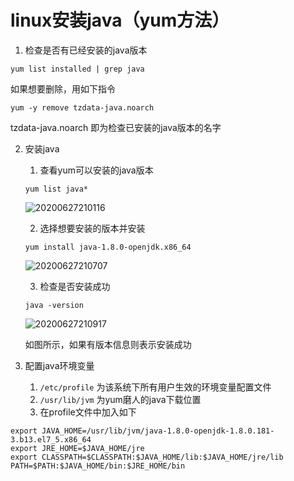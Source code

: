# linux安装java（yum方法）

1. 检查是否有已经安装的java版本

```
yum list installed | grep java
```

如果想要删除，用如下指令

```
yum -y remove tzdata-java.noarch  
```
tzdata-java.noarch 即为检查已安装的java版本的名字

2. 安装java
    1. 查看yum可以安装的java版本

    ```
    yum list java*
    ```

    ![20200627210116](https://cdn.jsdelivr.net/gh/SuperMarioYL/ImageHostingService@master/resources/blogs/20200627210116.png)

    2. 选择想要安装的版本并安装

    ```
    yum install java-1.8.0-openjdk.x86_64
    ```
    ![20200627210707](https://cdn.jsdelivr.net/gh/SuperMarioYL/ImageHostingService@master/resources/blogs/20200627210707.png)

    3. 检查是否安装成功

    ```
    java -version 
    ```

    ![20200627210917](https://cdn.jsdelivr.net/gh/SuperMarioYL/ImageHostingService@master/resources/blogs/20200627210917.png)

    如图所示，如果有版本信息则表示安装成功

3. 配置java环境变量
   1. `/etc/profile` 为该系统下所有用户生效的环境变量配置文件
   2. `/usr/lib/jvm` 为yum磨人的java下载位置
   3. 在profile文件中加入如下

```
export JAVA_HOME=/usr/lib/jvm/java-1.8.0-openjdk-1.8.0.181-3.b13.el7_5.x86_64
export JRE_HOME=$JAVA_HOME/jre
export CLASSPATH=$CLASSPATH:$JAVA_HOME/lib:$JAVA_HOME/jre/lib
PATH=$PATH:$JAVA_HOME/bin:$JRE_HOME/bin 
```



